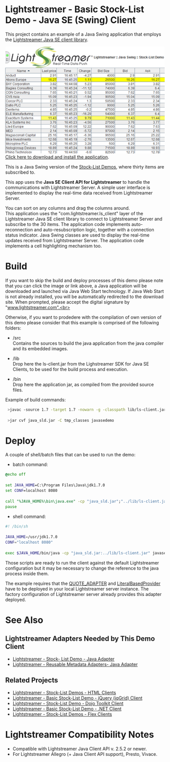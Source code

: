 # Lightstreamer - Basic Stock-List Demo - Java SE (Swing) Client #

<!-- START DESCRIPTION lightstreamer-example-stocklist-client-java -->

This project contains an example of a Java Swing application that employs the [Lightstreamer Java SE client library](http://www.lightstreamer.com/docs/client_javase_api/index.html).

[![Demo ScreenShot](screen_javaseswing_large.png)](http://demos.lightstreamer.com/JavaSE_Swing_StockListDemo/demo.jnlp)<br>
[Click here to download and install the application](http://demos.lightstreamer.com/JavaSE_Swing_StockListDemo/demo.jnlp).<br>

This is a Java Swing version of the [Stock-List Demos](https://github.com/Weswit/Lightstreamer-example-StockList-client-javascript), where thirty items are subscribed to.<br>

This app uses the <b>Java SE Client API for Lightstreamer</b> to handle the communications with Lightstreamer Server. A simple user interface is implemented to display the real-time data received from Lightstreamer Server.<br>

You can sort on any columns and drag the columns around.<br>
This application uses the "com.lightstreamer.ls_client" layer of the Lightstreamer Java SE client library to connect to Lightstreamer Server and subscribe to the 30 items. The application code implements auto-reconnection and auto-resubscription logic, together with a connection status indicator.
Java Swing classes are used to display the real-time updates received from Lightstreamer Server. The application code implements a cell highlighting mechanism too.

<!-- END DESCRIPTION lightstreamer-example-stocklist-client-java -->

# Build #

If you want to skip the build and deploy processes of this demo please note that you can click the image or link above, a Java application will be downloaded and launched via Java Web Start technology. If Java Web Start is not already installed, you will be automatically redirected to the download site.
When prompted, please accept the digital signature by "www.lightstreamer.com".<br>

Otherwise, if you want to prodedere with the compilation of own version of this demo please consider that this example is comprised of the following folders:
* /src<br>
  Contains the sources to build the java application from the java compiler  and its embedded images.

* /lib<br>
  Drop here the ls-client.jar from the Lighstreamer SDK for Java SE Clients, to be used for the build process and execution.

* /bin<br>
  Drop here the application jar, as compiled from the provided source files. 

Example of build commands:
```sh
 >javac -source 1.7 -target 1.7 -nowarn -g -classpath lib/ls-client.jar -sourcepath src/javasedemo -d tmp_classes src/javasedemo/swing/StockListDemo.java
 
 >jar cvf java_sld.jar -C tmp_classes javasedemo
```

# Deploy #
  
A couple of shell/batch files that can be used to run the demo:
* batch command:

```cmd
@echo off

set JAVA_HOME=C:\Program Files\Java\jdk1.7.0
set CONF=localhost 8080

call "%JAVA_HOME%\bin\java.exe" -cp "java_sld.jar";"../lib/ls-client.jar" javasedemo.swing.StockListDemo %CONF%
pause
```

* shell command:

```sh
#! /bin/sh

JAVA_HOME=/usr/jdk1.7.0
CONF="localhost 8080"

exec $JAVA_HOME/bin/java -cp "java_sld.jar:../lib/ls-client.jar" javasedemo.swing.StockListDemo $CONF
```

Those scripts are ready to run the client against the default Lightstreamer configuration but it may be necessary to change the reference to the java process inside them.

The example requires that the [QUOTE_ADAPTER](https://github.com/Weswit/Lightstreamer-example-Stocklist-adapter-java) and [LiteralBasedProvider](https://github.com/Weswit/Lightstreamer-example-ReusableMetadata-adapter-java) have to be deployed in your local Lightstreamer server instance. The factory configuration of Lightstreamer server already provides this adapter deployed.<br>

# See Also #

## Lightstreamer Adapters Needed by This Demo Client ##
<!-- START RELATED_ENTRIES -->

* [Lightstreamer - Stock- List Demo - Java Adapter](https://github.com/Weswit/Lightstreamer-example-Stocklist-adapter-java)
* [Lightstreamer - Reusable Metadata Adapters- Java Adapter](https://github.com/Weswit/Lightstreamer-example-ReusableMetadata-adapter-java)

<!-- END RELATED_ENTRIES -->

## Related Projects ##

* [Lightstreamer - Stock-List Demos - HTML Clients](https://github.com/Weswit/Lightstreamer-example-Stocklist-client-javascript)
* [Lightstreamer - Basic Stock-List Demo - jQuery (jqGrid) Client](https://github.com/Weswit/Lightstreamer-example-StockList-client-jquery)
* [Lightstreamer - Stock-List Demo - Dojo Toolkit Client](https://github.com/Weswit/Lightstreamer-example-StockList-client-dojo)
* [Lightstreamer - Basic Stock-List Demo - .NET Client](https://github.com/Weswit/Lightstreamer-example-StockList-client-dotnet)
* [Lightstreamer - Stock-List Demos - Flex Clients](https://github.com/Weswit/Lightstreamer-example-StockList-client-flex)

# Lightstreamer Compatibility Notes #

- Compatible with Lightstreamer Java Client API v. 2.5.2 or newer.
- For Lightstreamer Allegro (+ Java Client API support), Presto, Vivace.

